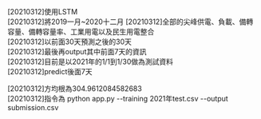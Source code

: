 [20210312]使用LSTM  
[20210312]將2019一月~2020十二月 
[20210312]全部的尖峰供電、負載、備轉容量、備轉容量率、工業用電以及民生用電整合  
[20210312]以前面30天預測之後的30天  
[20210312]最後再output其中前面7天的資訊  
[20210312]目前是以2021年的1/1到1/30做為測試資料  
[20210312]predict後面7天 

[20210312]方均根為304.9612084582683   
[20210312]指令為 python app.py --training 2021年test.csv --output submission.csv  
